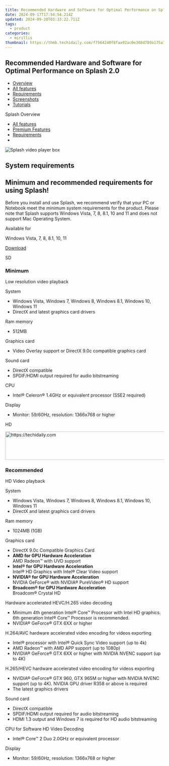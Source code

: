 ```yaml
---
title: Recommended Hardware and Software for Optimal Performance on Splash 2.0
date: 2024-09-17T17:54:54.214Z
updated: 2024-09-20T03:33:22.711Z
tags:
  - product
categories:
  - mirillis
thumbnail: https://thmb.techidaily.com/f7564240f8faa92ac0e388d789a175a79bd1b95533429025b3702f8272211ea0.jpg
---
```


## Recommended Hardware and Software for Optimal Performance on Splash 2.0

* [Overview](https://tools.techidaily.com/mirillis/products/)
* [All features](https://tools.techidaily.com/mirillis/products/)
* [Requirements](https://tools.techidaily.com/mirillis/products/)
* [Screenshots](https://tools.techidaily.com/mirillis/products/)
* [Tutorials](https://tools.techidaily.com/mirillis/products/)

Splash Overview

* [All features](https://tools.techidaily.com/mirillis/products/)
* [Premium Features](https://tools.techidaily.com/mirillis/products/)
* [Requirements](https://tools.techidaily.com/mirillis/products/)
* [](https://tools.techidaily.com/mirillis/products/)

![Splash video player box](https://mirillis.com/res/old/media/images/splash_box.png) 

## System requirements

## Minimum and recommended requirements for using Splash!

Before you install and use Splash, we recommend verify that your PC or Notebook meet the minimum system requirements for the product. Please note that Splash supports Windows Vista, 7, 8, 8.1, 10 and 11 and does not support Mac Operating System.

Available for

Windows Vista, 7, 8, 8.1, 10, 11

[Download](https://tools.techidaily.com/mirillis/products/) 

SD

### Minimum

Low resolution video playback

System

* Windows Vista, Windows 7, Windows 8, Windows 8.1, Windows 10, Windows 11
* DirectX and latest graphics card drivers

Ram memory

* 512MB

Graphics card

* Video Overlay support or DirectX 9.0c compatible graphics card

Sound card

* DirectX compatible
* SPDIF/HDMI output required for audio bitstreaming

CPU

* Intel® Celeron® 1.4GHz or equivalent processor (SSE2 required)

Display

* Monitor: 59/60Hz, resolution: 1366x768 or higher

HD

<!-- affiliate ads begin -->
<a href="https://appsumo.8odi.net/c/5597632/2100533/7443" target="_top" id="2100533">
  <img src="//a.impactradius-go.com/display-ad/7443-2100533" border="0" alt="https://techidaily.com" width="728" height="90"/>
</a>
<img height="0" width="0" src="https://appsumo.8odi.net/i/5597632/2100533/7443" style="position:absolute;visibility:hidden;" border="0" />
<!-- affiliate ads end -->

### Recommended

HD Video playback

System

* Windows Vista, Windows 7, Windows 8, Windows 8.1, Windows 10, Windows 11
* DirectX and latest graphics card drivers

Ram memory

* 1024MB (1GB)

Graphics card

* DirectX 9.0c Compatible Graphics Card
* **AMD for GPU Hardware Acceleration**  
AMD Radeon™ with UVD support
* **Intel® for GPU Hardware Acceleration**  
Intel® HD Graphics with Intel® Clear Video support
* **NVIDIA® for GPU Hardware Acceleration**  
NVIDIA GeForce® with NVIDIA® PureVideo® HD support
* **Broadcom® for GPU Hardware Acceleration**  
Broadcom® Crystal HD

Hardware accelerated HEVC/H.265 video decoding

* Minimum 4th generation Intel® Core™ Processor with Intel HD graphics. 6th generation Intel® Core™ Processor is recommended.
* NVIDIA® GeForce® GTX 6XX or higher

H.264/AVC hardware accelerated video encoding for videos exporting

* Intel® processor with Intel® Quick Sync Video support (up to 4k)
* AMD Radeon™ with AMD APP support (up to 1080p)
* NVIDIA® GeForce® GTX 6XX or higher with NVIDIA NVENC support (up to 4K)

H.265/HEVC hardware accelerated video encoding for videos exporting

* NVIDIA® GeForce® GTX 960, GTX 965M or higher with NVIDIA NVENC support (up to 4K). NVIDIA GPU driver R358 or above is required
* The latest graphics drivers

Sound card

* DirectX compatible
* SPDIF/HDMI output required for audio bitstreaming
* HDMI 1.3 output and Windows 7 is required for HD audio bitstreaming

CPU for Software HD Video Decoding

* Intel® Core™ 2 Duo 2.0GHz or equivalent processor

Display

* Monitor: 59/60Hz, resolution: 1366x768 or higher

<ins class="adsbygoogle"
     style="display:block"
     data-ad-format="autorelaxed"
     data-ad-client="ca-pub-7571918770474297"
     data-ad-slot="1223367746"></ins>

<ins class="adsbygoogle"
     style="display:block"
     data-ad-client="ca-pub-7571918770474297"
     data-ad-slot="8358498916"
     data-ad-format="auto"
     data-full-width-responsive="true"></ins>
